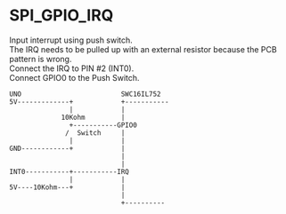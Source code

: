 # SPI_GPIO_IRQ
Input interrupt using push switch.   
The IRQ needs to be pulled up with an external resistor because the PCB pattern is wrong.   
Connect the IRQ to PIN #2 (INT0).   
Connect GPIO0 to the Push Switch.   

```
UNO                         SWC16IL752
5V-------------+            +-----------
               |            |
             10Kohm         |
               +-----------GPIO0
              /  Switch     |
               |            |
GND------------+            |
                            |
                            |
INT0-----------+-----------IRQ
               |            |
5V----10Kohm---+            |
                            |
                            +----------

```
